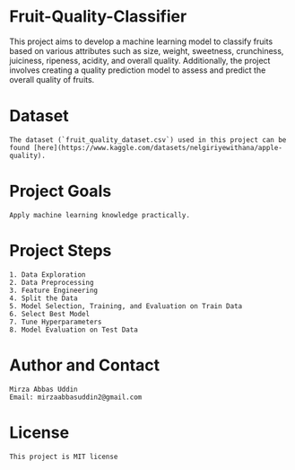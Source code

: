 # Fruit-Quality-Classifier
This project aims to develop a machine learning model to classify fruits based on various attributes such as size, weight, sweetness, crunchiness, juiciness, ripeness, acidity, and overall quality. Additionally, the project involves creating a quality prediction model to assess and predict the overall quality of fruits.

# Dataset
    The dataset (`fruit_quality_dataset.csv`) used in this project can be found [here](https://www.kaggle.com/datasets/nelgiriyewithana/apple-quality).

# Project Goals
    Apply machine learning knowledge practically.

# Project Steps
    1. Data Exploration
    2. Data Preprocessing
    3. Feature Engineering
    4. Split the Data
    5. Model Selection, Training, and Evaluation on Train Data
    6. Select Best Model
    7. Tune Hyperparameters
    8. Model Evaluation on Test Data

# Author and Contact
    Mirza Abbas Uddin
    Email: mirzaabbasuddin2@gmail.com

# License 
    This project is MIT license
    
